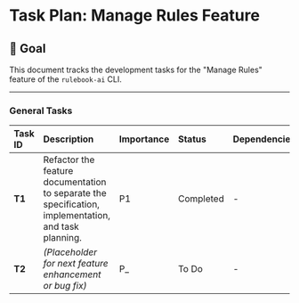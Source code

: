 # Task Plan: Manage Rules Feature

## 🎯 Goal

This document tracks the development tasks for the "Manage Rules" feature of the `rulebook-ai` CLI.

---

### General Tasks

| Task ID | Description                                                                              | Importance | Status      | Dependencies      |
|:--------|:-----------------------------------------------------------------------------------------|:-----------|:------------|:------------------|
| **T1**  | Refactor the feature documentation to separate the specification, implementation, and task planning. | P1         | Completed   | -                 |
| **T2**  | *(Placeholder for next feature enhancement or bug fix)*                                  | P_         | To Do       | -                 |
